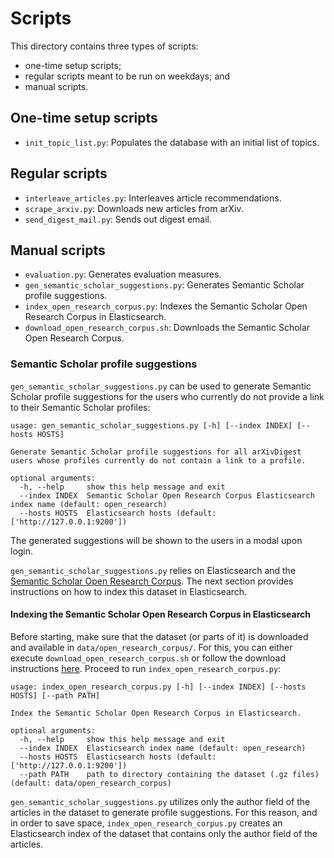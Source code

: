# Scripts

This directory contains three types of scripts:
* one-time setup scripts;
* regular scripts meant to be run on weekdays; and
* manual scripts.


## One-time setup scripts

* `init_topic_list.py`: Populates the database with an initial list of topics.

## Regular scripts

* `interleave_articles.py`: Interleaves article recommendations.
* `scrape_arxiv.py`: Downloads new articles from arXiv.
* `send_digest_mail.py`: Sends out digest email.

## Manual scripts

* `evaluation.py`: Generates evaluation measures.
* `gen_semantic_scholar_suggestions.py`: Generates Semantic Scholar profile suggestions.
* `index_open_research_corpus.py`: Indexes the Semantic Scholar Open Research Corpus in Elasticsearch.
* `download_open_research_corpus.sh`: Downloads the Semantic Scholar Open Research Corpus.

### Semantic Scholar profile suggestions

`gen_semantic_scholar_suggestions.py` can be used to generate Semantic Scholar profile suggestions for the users who
currently do not provide a link to their Semantic Scholar profiles:

```
usage: gen_semantic_scholar_suggestions.py [-h] [--index INDEX] [--hosts HOSTS]

Generate Semantic Scholar profile suggestions for all arXivDigest users whose profiles currently do not contain a link to a profile.

optional arguments:
  -h, --help     show this help message and exit
  --index INDEX  Semantic Scholar Open Research Corpus Elasticsearch index name (default: open_research)
  --hosts HOSTS  Elasticsearch hosts (default: ['http://127.0.0.1:9200'])
```

The generated suggestions will be shown to the users in a modal upon login.

`gen_semantic_scholar_suggestions.py` relies on Elasticsearch and the 
[Semantic Scholar Open Research Corpus](http://s2-public-api-prod.us-west-2.elasticbeanstalk.com/corpus/). The next
section provides instructions on how to index this dataset in Elasticsearch.

#### Indexing the Semantic Scholar Open Research Corpus in Elasticsearch

Before starting, make sure that the dataset (or parts of it) is downloaded and available in 
`data/open_research_corpus/`. For this, you can either execute  `download_open_research_corpus.sh` or follow the download
instructions [here](http://s2-public-api-prod.us-west-2.elasticbeanstalk.com/corpus/download/). Proceed to run
`index_open_research_corpus.py`:
```
usage: index_open_research_corpus.py [-h] [--index INDEX] [--hosts HOSTS] [--path PATH]

Index the Semantic Scholar Open Research Corpus in Elasticsearch.

optional arguments:
  -h, --help     show this help message and exit
  --index INDEX  Elasticsearch index name (default: open_research)
  --hosts HOSTS  Elasticsearch hosts (default: ['http://127.0.0.1:9200'])
  --path PATH    path to directory containing the dataset (.gz files) (default: data/open_research_corpus)
```

`gen_semantic_scholar_suggestions.py` utilizes only the author field of the articles in the dataset to generate profile 
suggestions. For this reason, and in order to save space, `index_open_research_corpus.py` creates an Elasticsearch index
of the dataset that contains only the author field of the articles.